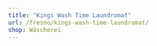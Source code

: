 ```yaml
---
title: "Kings Wash Time Laundromat"
url: /fresno/kings-wash-time-laundromat/
shop: Wäscherei
---
```

